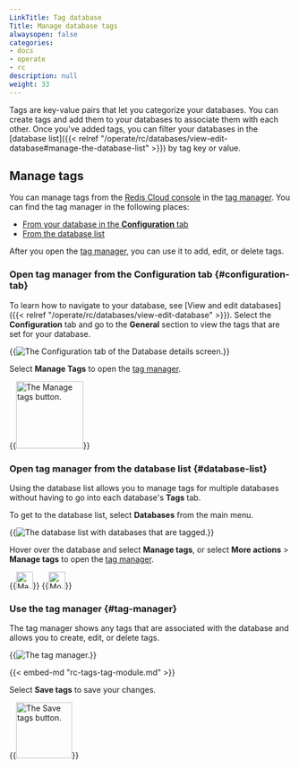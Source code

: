 ```yaml
---
LinkTitle: Tag database
Title: Manage database tags
alwaysopen: false
categories:
- docs
- operate
- rc
description: null
weight: 33
---
```


Tags are key-value pairs that let you categorize your databases. You can create tags and add them to your databases to associate them with each other. Once you've added tags, you can filter your databases in the [database list]({{< relref "/operate/rc/databases/view-edit-database#manage-the-database-list" >}}) by tag key or value.

## Manage tags

You can manage tags from the [Redis Cloud console](https://app.redislabs.com/#/) in the [tag manager](#tag-manager). You can find the tag manager in the following places: 

- [From your database in the **Configuration** tab](#configuration-tab)
- [From the database list](#database-list)

After you open the [tag manager](#tag-manager), you can use it to add, edit, or delete tags.

### Open tag manager from the Configuration tab {#configuration-tab}

To learn how to navigate to your database, see [View and edit databases]({{< relref "/operate/rc/databases/view-edit-database" >}}). Select the **Configuration** tab and go to the **General** section to view the tags that are set for your database.

{{<image filename="images/rc/database-details-configuration-tab-general-flexible.png" alt="The Configuration tab of the Database details screen." >}}

Select **Manage Tags** to open the [tag manager](#tag-manager).

{{<image filename="images/rc/tags-button-manage-tags.png" width=120px alt="The Manage tags button." >}}

### Open tag manager from the database list {#database-list}

Using the database list allows you to manage tags for multiple databases without having to go into each database's **Tags** tab.

To get to the database list, select **Databases** from the main menu. 

{{<image filename="images/rc/tags-database-list.png" alt="The database list with databases that are tagged." >}}

Hover over the database and select **Manage tags**, or select **More actions** > **Manage tags** to open the [tag manager](#tag-manager).

{{<image filename="images/rc/tags-icon-manage-tags.png" width=30px alt="Manage tags button." class="inline">}}
{{<image filename="images/rc/tags-icon-more-actions.png" width=30px alt="More actions button." class="inline">}}

### Use the tag manager {#tag-manager}

The tag manager shows any tags that are associated with the database and allows you to create, edit, or delete tags.

{{<image filename="images/rc/tags-tag-manager.png" alt="The tag manager." >}}

{{< embed-md "rc-tags-tag-module.md" >}}

Select **Save tags** to save your changes.

{{<image filename="images/rc/tags-button-save-tags.png" width=100px alt="The Save tags button." >}}
